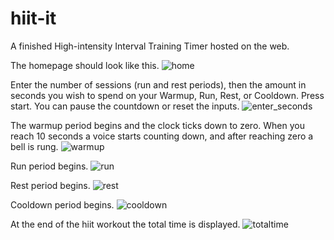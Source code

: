 # hiit-it
A finished High-intensity Interval Training Timer hosted on the web.

The homepage should look like this.
![home](images/home.png)

Enter the number of sessions (run and rest periods), then the amount in seconds you wish to spend on your Warmup, Run, Rest, or Cooldown. Press start. You can pause the countdown or reset the inputs.
![enter_seconds](images/enter_seconds.png)

The warmup period begins and the clock ticks down to zero.
When you reach 10 seconds a voice starts counting down, and after reaching zero a bell is rung.
![warmup](images/warmup.png)

Run period begins.
![run](images/run.png)

Rest period begins.
![rest](images/rest.png)

Cooldown period begins.
![cooldown](images/cooldown.png)

At the end of the hiit workout the total time is displayed.
![totaltime](images/totaltime.png)
